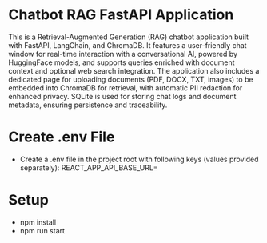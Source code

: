 # Chatbot RAG FastAPI Application 
This is a Retrieval-Augmented Generation (RAG) chatbot application built with FastAPI, LangChain, and ChromaDB. It features a user-friendly chat window for real-time interaction with a conversational AI, powered by HuggingFace models, and supports queries enriched with document context and optional web search integration. The application also includes a dedicated page for uploading documents (PDF, DOCX, TXT, images) to be embedded into ChromaDB for retrieval, with automatic PII redaction for enhanced privacy. SQLite is used for storing chat logs and document metadata, ensuring persistence and traceability.


# Create .env File
- Create a .env file in the project root with following keys (values provided separately):
REACT_APP_API_BASE_URL=

# Setup
- npm install
- npm run start



